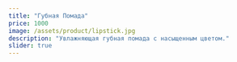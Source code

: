 ```yaml
---
title: "Губная Помада"
price: 1000
image: /assets/product/lipstick.jpg
description: "Увлажняющая губная помада с насыщенным цветом."
slider: true
---
```

